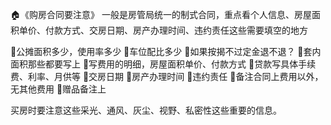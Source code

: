  🏠《购房合同要注意》
  一般是房管局统一的制式合同，重点看个人信息、房屋面积单价、付款方式、交房日期、房产办理时间、违约责任这些需要填空的地方

🌟公摊面积多少，使用率多少
🌟车位配比多少
🌟如果按揭不过定金退不退？
🌟套内面积那些都要写上
🌟写费用的明细，房屋面积单价、付款方式
🌟贷款写具体手续费、利率、月供等
🌟交房日期
🌟房产办理时间
🌟违约责任
🌟备注合同上费用以外，无其他费用
🌟赠品备注上

买房时要注意这些采光、通风、灰尘、视野、私密性这些重要的信息。
